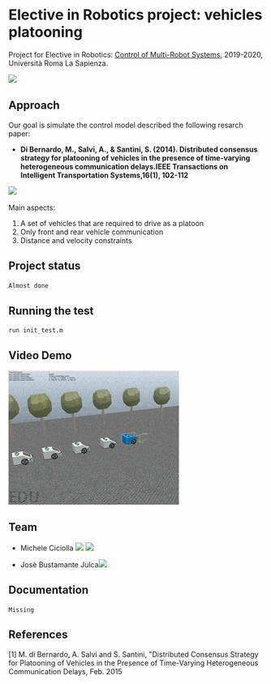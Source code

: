 # Elective in Robotics project: vehicles platooning

Project for Elective in Robotics: [Control of Multi-Robot Systems](https://sites.google.com/a/diag.uniroma1.it/cristofaro/teaching/cams), 2019-2020, Università Roma La Sapienza.

<a href="https://www.dis.uniroma1.it/"><img src="http://www.dis.uniroma1.it/sites/default/files/marchio%20logo%20eng%20jpg.jpg" width="500"></a>

## Approach
Our goal is simulate the control model described the following resarch paper:
*  **Di Bernardo, M., Salvi, A., & Santini, S. (2014). Distributed consensus strategy for platooning of vehicles in the presence of time-varying heterogeneous communication delays.IEEE Transactions on Intelligent Transportation Systems,16(1), 102-112**


<a href="https://www.dis.uniroma1.it/"><img src="https://www.researchgate.net/profile/Jeroen_Ploeg/publication/269332242/figure/fig3/AS:667784740614167@1536223697739/A-homogeneous-platoon-of-vehicles-equipped-with-CACC.png" width="550"></a>


Main aspects:
1. A set of vehicles that are required to drive as a platoon
2. Only front and rear vehicle communication
3. Distance and velocity constraints


## Project status
```bash
Almost done
```

## Running the test

```
run init_test.m
```


## Video Demo

[![SC2 Video](./docs/demo.gif)](https://youtu.be/s0aRBQPnHzs) 

## Team
* Michele Ciciolla <a href="https://github.com/micheleciciolla"><img src="https://upload.wikimedia.org/wikipedia/commons/thumb/9/91/Octicons-mark-github.svg/1024px-Octicons-mark-github.svg.png" width="30"></a>
<a href="https://www.linkedin.com/in/micheleciciolla/"><img src="https://www.tecnomagazine.it/tech/wp-content/uploads/2013/05/linkedin-aggiungere-immagini.png" width="30"></a>

*  Josè Bustamante Julca<a href="https://github.com/JoseLuis-Bustamante"><img src="https://upload.wikimedia.org/wikipedia/commons/thumb/9/91/Octicons-mark-github.svg/1024px-Octicons-mark-github.svg.png" width="30"></a>


## Documentation
```
Missing
```

## References
[1] M. di Bernardo, A. Salvi and S. Santini, "Distributed Consensus Strategy for Platooning of Vehicles in the Presence of Time-Varying Heterogeneous Communication Delays, Feb. 2015


